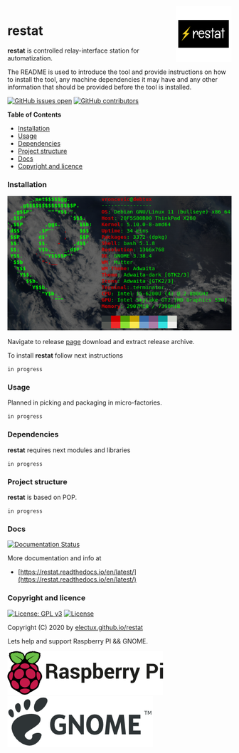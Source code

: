 <img align="right" src="https://raw.githubusercontent.com/electux/restat/dev/docs/restat_logo.png" width="25%">

# restat

**restat** is controlled relay-interface station for automatization.

The README is used to introduce the tool and provide instructions on
how to install the tool, any machine dependencies it may have and any
other information that should be provided before the tool is installed.

[![GitHub issues open](https://img.shields.io/github/issues/electux/restat.svg)](https://github.com/electux/restat/issues)
 [![GitHub contributors](https://img.shields.io/github/contributors/electux/restat.svg)](https://github.com/electux/restat/graphs/contributors)

<!-- START doctoc generated TOC please keep comment here to allow auto update -->
<!-- DON'T EDIT THIS SECTION, INSTEAD RE-RUN doctoc TO UPDATE -->
**Table of Contents**

- [Installation](#installation)
- [Usage](#usage)
- [Dependencies](#dependencies)
- [Project structure](#project-structure)
- [Docs](#docs)
- [Copyright and licence](#copyright-and-licence)

<!-- END doctoc generated TOC please keep comment here to allow auto update -->

### Installation

![Debian Linux OS](https://raw.githubusercontent.com/electux/restat/dev/docs/debtux.png)

Navigate to release [page](https://github.com/electux/restat/releases) download and extract release archive.

To install **restat** follow next instructions
```
in progress
```

### Usage

Planned in picking and packaging in micro-factories.
```
in progress
```

### Dependencies

**restat** requires next modules and libraries
```
in progress
```

### Project structure

**restat** is based on POP.
```
in progress
```

### Docs

[![Documentation Status](https://readthedocs.org/projects/restat/badge/?version=latest)](https://restat.readthedocs.io/projects/restat/en/latest/?badge=latest)

More documentation and info at
* [https://restat.readthedocs.io/en/latest/](https://restat.readthedocs.io/en/latest/)

### Copyright and licence

[![License: GPL v3](https://img.shields.io/badge/License-GPLv3-blue.svg)](https://www.gnu.org/licenses/gpl-3.0) [![License](https://img.shields.io/badge/License-Apache%202.0-blue.svg)](https://opensource.org/licenses/Apache-2.0)

Copyright (C) 2020 by [electux.github.io/restat](https://electux.github.io/restat)

Lets help and support Raspberry PI && GNOME.

<a href="https://www.raspberrypi.org/donate/">
<img src="https://raw.githubusercontent.com/electux/restat/master/docs/RPi.png" alt="RPi" width="350" height="98">
</a> <a href="https://www.gnome.org/support-gnome/donate/">
<img src="https://raw.githubusercontent.com/electux/restat/master/docs/GNOME.png" alt="GNOME" width="327" height="115">
</a>
